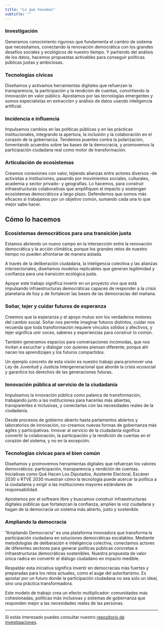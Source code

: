 ```yaml
---
title: "Lo que hacemos"
subtitle: ""
---
```


<md-content>

### Investigación
Generamos conocimiento riguroso que fundamenta el cambio de sistema que necesitamos, conectando la renovación democrática con los grandes desafíos sociales y ecológicos de nuestro tiempo. Y partiendo del análisis de los datos, hacemos propuestas activables para conseguir políticas públicas justas y ambiciosas.

### Tecnologías cívicas
Diseñamos y activamos herramientas digitales que refuerzan la transparencia, la participación y la rendición de cuentas, convirtiendo la innovación en valor público. Apostamos por las tecnologías emergentes y somos especialistas en extracción y análisis de datos usando inteligencia artificial.

### Incidencia e influencia
Impulsamos cambios en las políticas públicas y en las prácticas institucionales, integrando la apertura, la inclusión y la colaboración en el corazón de la gobernanza. Tendemos puentes contra la polarización, fomentando acuerdos sobre las bases de la democracia, y promovemos la participación ciudadana real como motor de transformación.

### Articulación de ecosistemas
Creamos conexiones con valor, tejiendo alianzas entre actores diversos -de activistas a instituciones, pasando por movimientos sociales, culturales, academia y sector privado- y geografías. Lo hacemos, para construir infraestructuras colaborativas que amplifiquen el impacto y sostengan ecosistemas democráticos a largo plazo. Defendemos que somos más eficaces si trabajamos por un objetivo común, sumando cada una lo que mejor sabe hacer.


## Cómo lo hacemos

### Ecosistemas democráticos para una transición justa
Estamos abriendo un nuevo campo en la intersección entre la renovación democrática y la acción climática, porque los grandes retos de nuestro tiempo no pueden afrontarse de manera aislada. 

A través de la deliberación ciudadana, la inteligencia colectiva y las alianzas intersectoriales, diseñamos modelos replicables que generan legitimidad y confianza para una transición ecológica justa. 

Apoyar este trabajo significa invertir en un proyecto vivo que está impulsando infraestructuras democráticas capaces de responder a la crisis planetaria de hoy y de fortalecer las bases de las democracias del mañana.

### Soñar, tejer y cuidar futuros de esperanza
Creemos que la esperanza y el apoyo mutuo son los verdaderos motores del cambio social. Soñar nos permite imaginar futuros distintos, cuidar nos recuerda que toda transformación requiere vínculos sólidos y afectivos, y tejer significa unir voces, saberes y experiencias para construir lo común.

También generamos espacios para conversaciones incómodas, que nos invitan a escuchar y dialogar con quienes piensan diferente, porque ahí nacen los aprendizajes y los futuros compartidos.

Un ejemplo concreto de esta visión es nuestro trabajo para promover una Ley de Juventud y Justicia Intergeneracional que aborde la crisis ecosocial y garantice los derechos de las generaciones futuras.

### Innovación pública al servicio de la ciudadanía
Impulsamos la innovación pública como palanca de transformación, trabajando junto a las instituciones para hacerlas más abiertas, transparentes e inclusivas, y conectarlas con las necesidades reales de la ciudadanía.

Desde procesos de gobierno abierto hasta parlamentos abiertos y laboratorios de innovación, co-creamos nuevas formas de gobernanza más ágiles y participativas. Innovar al servicio de la ciudadanía significa convertir la colaboración, la participación y la rendición de cuentas en el corazón del sistema, y no en la excepción.

### Tecnologías cívicas para el bien común
Diseñamos y promovemos herramientas digitales que refuerzan los valores democráticos: participación, transparencia y rendición de cuentas. Iniciativas como Qué Hacen Los Diputados, Asistente Electoral, Escáner 2030 o RTVE 2030 muestran cómo la tecnología puede acercar la política a la ciudadanía y exigir a las instituciones mayores estándares de responsabilidad.

Apostamos por el software libre y buscamos construir infraestructuras digitales públicas que fortalezcan la confianza, amplíen la voz ciudadana y hagan de la democracia un sistema más abierto, justo y sostenible.

### Ampliando la democracia
“Ampliando Democracia” es una plataforma innovadora que transforma la participación ciudadana en soluciones democráticas escalables. Mediante metodologías de deliberación e inteligencia colectiva, conectamos actores de diferentes sectores para generar políticas públicas concretas e infraestructuras democráticas sostenibles. Nuestra propuesta de valor única radica en convertir el diálogo ciudadano en impacto medible.

Respaldar esta iniciativa significa invertir en democracias más fuertes y preparadas para los retos actuales, como el auge del autoritarismo. Es apostar por un futuro donde la participación ciudadana no sea solo un ideal, sino una práctica transformadora.

Este modelo de trabajo crea un efecto multiplicador: comunidades más cohesionadas, políticas más inclusivas y sistemas de gobernanza que responden mejor a las necesidades reales de las personas.

---

Si estás interesado puedes consultar nuestro <a href="/investigaciones">repositorio de investigaciones</a>.

</md-content>
